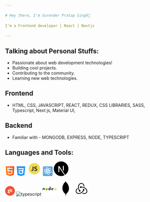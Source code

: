 ```yaml
---

# Hey there, I'm Surender Pratap Singh👋

I'm a Frontend developer | React | Nextjs

---
```


## Talking about Personal Stuffs:
- Passionate about web development technologies!
- Building cool projects.
- Contributing to the community.
- Learning new web technologies.

## Frontend
- HTML, CSS, JAVASCRIPT, REACT, REDUX, CSS LIBRARIES, SASS, Typescript, Next js, Material UI,

## Backend
- Familiar with - MONGODB, EXPRESS, NODE, TYPESCRIPT

## Languages and Tools:
![html](./html.png)  ![css](./css-3.png)         ![javascript](./js.png)  ![react js](./physics.png)  ![Next js](./next.png)

![git](./git.png)   ![typescript](./typescript)  ![node js](./node.png)  ![mongo db](./md.png)  ![redux](./redux.png)

 

  

   

   
